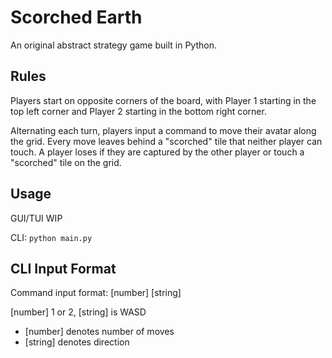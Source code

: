 # Scorched Earth

An original abstract strategy game built in Python.

## Rules

Players start on opposite corners of the board, with Player 1 starting
in the top left corner and Player 2 starting in the bottom right corner.

Alternating each turn, players input a command to move their avatar along
the grid. Every move leaves behind a "scorched" tile that neither player
can touch. A player loses if they are captured by the other player or touch 
a "scorched" tile on the grid.

## Usage

GUI/TUI WIP

CLI: 
```python main.py```

## CLI Input Format
Command input format: [number] [string]

[number] 1 or 2, [string] is WASD

* [number] denotes number of moves
* [string] denotes direction

